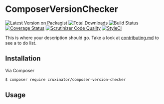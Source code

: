 # ComposerVersionChecker

[![Latest Version on Packagist][ico-version]][link-packagist]
[![Total Downloads][ico-downloads]][link-downloads]
[![Build Status][ico-travis]][link-travis]
[![Coverage Status][ico-cover]][link-cover]
[![Scrutinizer Code Quality][ico-scrutinizer]][link-scrutinizer]
[![StyleCI][ico-styleci]][link-styleci]

This is where your description should go. Take a look at [contributing.md](contributing.md) to see a to do list.

## Installation

Via Composer

``` bash
$ composer require cruxinator/composer-version-checker
```

## Usage


[ico-version]: https://img.shields.io/packagist/v/cruxinator/composer-version-checker.svg?style=flat-square
[ico-downloads]: https://img.shields.io/packagist/dt/cruxinator/composer-version-checker.svg?style=flat-square
[ico-travis]: https://img.shields.io/travis/cruxinator/composer-version-checker/master.svg?style=flat-square
[ico-cover]: https://coveralls.io/repos/github/cruxinator/composer-version-checker/badge.svg?branch=master
[ico-scrutinizer]: https://scrutinizer-ci.com/g/cruxinator/composer-version-checker/badges/quality-score.png?b=master
[ico-styleci]: https://styleci.io/repos/212939641/shield

[link-packagist]: https://packagist.org/packages/cruxinator/composer-version-checker
[link-downloads]: https://packagist.org/packages/cruxinator/composer-version-checker
[link-travis]: https://travis-ci.org/cruxinator/composer-version-checker
[link-cover]: https://coveralls.io/github/cruxinator/composer-version-checker?branch=master
[link-scrutinizer]: https://scrutinizer-ci.com/g/cruxinator/composer-version-checker/?branch=master
[link-styleci]: https://styleci.io/repos/212939641
[link-author]: https://github.com/cruxinator

